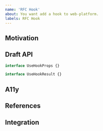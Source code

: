 ```yaml
---
name: 'RFC Hook'
about: You want add a hook to web-platform.
labels: RFC Hook
---
```


## Motivation

<!-- Describe hook behavior and use cases. -->

## Draft API

<!-- Describe architecture nuances. -->

```ts
interface UseHookProps {}

interface UseHookResult {}
```

## A11y

<!-- Find similar component at https://www.w3.org/TR/wai-aria-practices-1.1/ -->

## References

<!-- References for similar components or hooks. -->

## Integration

<!-- Describe integration with another hooks. -->
